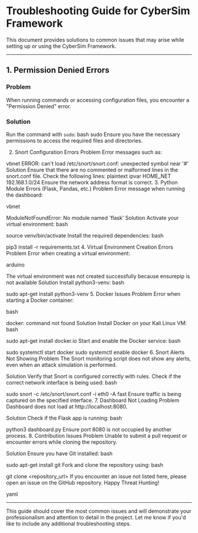 # Troubleshooting Guide for CyberSim Framework

This document provides solutions to common issues that may arise while setting up or using the CyberSim Framework.

---

## 1. Permission Denied Errors

### **Problem**
When running commands or accessing configuration files, you encounter a "Permission Denied" error.

### **Solution**
Run the command with `sudo`:
bash
sudo <command>
Ensure you have the necessary permissions to access the required files and directories.

2. Snort Configuration Errors
Problem
Error messages such as:

vbnet
ERROR: can't load /etc/snort/snort.conf: unexpected symbol near '#'
Solution
Ensure that there are no commented or malformed lines in the snort.conf file.
Check the following lines:
plaintext
ipvar HOME_NET 192.168.1.0/24
Ensure the network address format is correct.
3. Python Module Errors (Flask, Pandas, etc.)
Problem
Error message when running the dashboard:

vbnet

ModuleNotFoundError: No module named 'flask'
Solution
Activate your virtual environment:
bash

source venv/bin/activate
Install the required dependencies:
bash

pip3 install -r requirements.txt
4. Virtual Environment Creation Errors
Problem
Error when creating a virtual environment:

arduino

The virtual environment was not created successfully because ensurepip is not available
Solution
Install python3-venv:
bash

sudo apt-get install python3-venv
5. Docker Issues
Problem
Error when starting a Docker container:

bash

docker: command not found
Solution
Install Docker on your Kali Linux VM:
bash

sudo apt-get install docker.io
Start and enable the Docker service:
bash

sudo systemctl start docker
sudo systemctl enable docker
6. Snort Alerts Not Showing
Problem
The Snort monitoring script does not show any alerts, even when an attack simulation is performed.

Solution
Verify that Snort is configured correctly with rules.
Check if the correct network interface is being used:
bash

sudo snort -c /etc/snort/snort.conf -i eth0 -A fast
Ensure traffic is being captured on the specified interface.
7. Dashboard Not Loading
Problem
Dashboard does not load at http://localhost:8080.

Solution
Check if the Flask app is running:
bash

python3 dashboard.py
Ensure port 8080 is not occupied by another process.
8. Contribution Issues
Problem
Unable to submit a pull request or encounter errors while cloning the repository.

Solution
Ensure you have Git installed:
bash

sudo apt-get install git
Fork and clone the repository using:
bash

git clone <repository_url>
If you encounter an issue not listed here, please open an issue on the GitHub repository. Happy Threat Hunting!

yaml


---

This guide should cover the most common issues and will demonstrate your professionalism and attention to detail in the project. Let me know if you'd like to include any additional troubleshooting steps.
